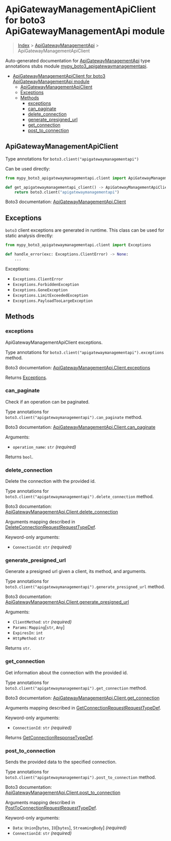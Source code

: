# ApiGatewayManagementApiClient for boto3 ApiGatewayManagementApi module

> [Index](..) > [ApiGatewayManagementApi](.) > ApiGatewayManagementApiClient

Auto-generated documentation for
[ApiGatewayManagementApi](https://boto3.amazonaws.com/v1/documentation/api/latest/reference/services/apigatewaymanagementapi.html#ApiGatewayManagementApi)
type annotations stubs module
[mypy_boto3_apigatewaymanagementapi](https://pypi.org/project/mypy-boto3-apigatewaymanagementapi/).

- [ApiGatewayManagementApiClient for boto3 ApiGatewayManagementApi module](#apigatewaymanagementapiclient-for-boto3-apigatewaymanagementapi-module)
  - [ApiGatewayManagementApiClient](#apigatewaymanagementapiclient)
  - [Exceptions](#exceptions)
  - [Methods](#methods)
    - [exceptions](#exceptions)
    - [can_paginate](#can_paginate)
    - [delete_connection](#delete_connection)
    - [generate_presigned_url](#generate_presigned_url)
    - [get_connection](#get_connection)
    - [post_to_connection](#post_to_connection)

## ApiGatewayManagementApiClient

Type annotations for `boto3.client("apigatewaymanagementapi")`

Can be used directly:

```python
from mypy_boto3_apigatewaymanagementapi.client import ApiGatewayManagementApiClient

def get_apigatewaymanagementapi_client() -> ApiGatewayManagementApiClient:
    return boto3.client("apigatewaymanagementapi")
```

Boto3 documentation:
[ApiGatewayManagementApi.Client](https://boto3.amazonaws.com/v1/documentation/api/latest/reference/services/apigatewaymanagementapi.html#ApiGatewayManagementApi.Client)

## Exceptions

`boto3` client exceptions are generated in runtime. This class can be used for
static analysis directly:

```python
from mypy_boto3_apigatewaymanagementapi.client import Exceptions

def handle_error(exc: Exceptions.ClientError) -> None:
    ...
```

Exceptions:

- `Exceptions.ClientError`
- `Exceptions.ForbiddenException`
- `Exceptions.GoneException`
- `Exceptions.LimitExceededException`
- `Exceptions.PayloadTooLargeException`

## Methods

### exceptions

ApiGatewayManagementApiClient exceptions.

Type annotations for `boto3.client("apigatewaymanagementapi").exceptions`
method.

Boto3 documentation:
[ApiGatewayManagementApi.Client.exceptions](https://boto3.amazonaws.com/v1/documentation/api/latest/reference/services/apigatewaymanagementapi.html#ApiGatewayManagementApi.Client.exceptions)

Returns [Exceptions](#exceptions).

### can_paginate

Check if an operation can be paginated.

Type annotations for `boto3.client("apigatewaymanagementapi").can_paginate`
method.

Boto3 documentation:
[ApiGatewayManagementApi.Client.can_paginate](https://boto3.amazonaws.com/v1/documentation/api/latest/reference/services/apigatewaymanagementapi.html#ApiGatewayManagementApi.Client.can_paginate)

Arguments:

- `operation_name`: `str` *(required)*

Returns `bool`.

### delete_connection

Delete the connection with the provided id.

Type annotations for
`boto3.client("apigatewaymanagementapi").delete_connection` method.

Boto3 documentation:
[ApiGatewayManagementApi.Client.delete_connection](https://boto3.amazonaws.com/v1/documentation/api/latest/reference/services/apigatewaymanagementapi.html#ApiGatewayManagementApi.Client.delete_connection)

Arguments mapping described in
[DeleteConnectionRequestRequestTypeDef](./type_defs.md#deleteconnectionrequestrequesttypedef).

Keyword-only arguments:

- `ConnectionId`: `str` *(required)*

### generate_presigned_url

Generate a presigned url given a client, its method, and arguments.

Type annotations for
`boto3.client("apigatewaymanagementapi").generate_presigned_url` method.

Boto3 documentation:
[ApiGatewayManagementApi.Client.generate_presigned_url](https://boto3.amazonaws.com/v1/documentation/api/latest/reference/services/apigatewaymanagementapi.html#ApiGatewayManagementApi.Client.generate_presigned_url)

Arguments:

- `ClientMethod`: `str` *(required)*
- `Params`: `Mapping`\[`str`, `Any`\]
- `ExpiresIn`: `int`
- `HttpMethod`: `str`

Returns `str`.

### get_connection

Get information about the connection with the provided id.

Type annotations for `boto3.client("apigatewaymanagementapi").get_connection`
method.

Boto3 documentation:
[ApiGatewayManagementApi.Client.get_connection](https://boto3.amazonaws.com/v1/documentation/api/latest/reference/services/apigatewaymanagementapi.html#ApiGatewayManagementApi.Client.get_connection)

Arguments mapping described in
[GetConnectionRequestRequestTypeDef](./type_defs.md#getconnectionrequestrequesttypedef).

Keyword-only arguments:

- `ConnectionId`: `str` *(required)*

Returns
[GetConnectionResponseTypeDef](./type_defs.md#getconnectionresponsetypedef).

### post_to_connection

Sends the provided data to the specified connection.

Type annotations for
`boto3.client("apigatewaymanagementapi").post_to_connection` method.

Boto3 documentation:
[ApiGatewayManagementApi.Client.post_to_connection](https://boto3.amazonaws.com/v1/documentation/api/latest/reference/services/apigatewaymanagementapi.html#ApiGatewayManagementApi.Client.post_to_connection)

Arguments mapping described in
[PostToConnectionRequestRequestTypeDef](./type_defs.md#posttoconnectionrequestrequesttypedef).

Keyword-only arguments:

- `Data`: `Union`\[`bytes`, `IO`\[`bytes`\], `StreamingBody`\] *(required)*
- `ConnectionId`: `str` *(required)*
